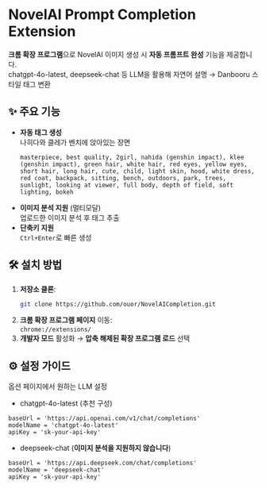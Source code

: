 # NovelAI Prompt Completion Extension

**크롬 확장 프로그램**으로 NovelAI 이미지 생성 시 **자동 프롬프트 완성** 기능을 제공합니다.  
chatgpt-4o-latest, deepseek-chat 등 LLM을 활용해 자연어 설명 → Danbooru 스타일 태그 변환

## ✨ 주요 기능

- **자동 태그 생성**  
  나히다와 클레가 벤치에 앉아있는 장면
  ```
  masterpiece, best quality, 2girl, nahida (genshin impact), klee (genshin impact), green hair, white hair, red eyes, yellow eyes, short hair, long hair, cute, child, light skin, hood, white dress, red coat, backpack, sitting, bench, outdoors, park, trees, sunlight, looking at viewer, full body, depth of field, soft lighting, bokeh
  ```
- **이미지 분석 지원** (멀티모달)  
  업로드한 이미지 분석 후 태그 추출
- **단축키 지원**  
  `Ctrl+Enter`로 빠른 생성

## 🛠 설치 방법

1. **저장소 클론**:
   ```bash
   git clone https://github.com/ouor/NovelAICompletion.git
   ```
2. **크롬 확장 프로그램 페이지** 이동:  
   `chrome://extensions/`
3. **개발자 모드** 활성화 → **압축 해제된 확장 프로그램 로드** 선택

## ⚙️ 설정 가이드

옵션 페이지에서 원하는 LLM 설정

- chatgpt-4o-latest (추천 구성)
```
baseUrl = 'https://api.openai.com/v1/chat/completions'
modelName = 'chatgpt-4o-latest'
apiKey = 'sk-your-api-key'
```
- deepseek-chat (**이미지 분석을 지원하지 않습니다**)
```
baseUrl = 'https://api.deepseek.com/chat/completions'
modelName = 'deepseek-chat'
apiKey = 'sk-your-api-key'
```